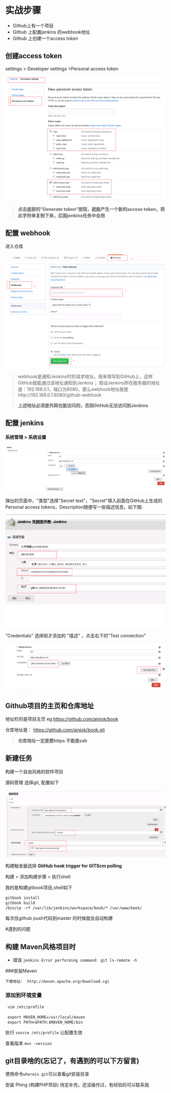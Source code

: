 
# 实战步骤

 - Github上有一个项目
 - Github 上配置jenkins 的webhook地址
 - Github 上创建一个access token
 
##  创建access token
 settings > Developer settings >Personal access token
 
 ![Personal access Token](images/githubsetting.png)
 
 > **点击底部的”Generate token”按钮，就能产生一个新的access token，将此字符串复制下来，后面jenkins任务中会用**

## 配置 webhook
进入仓库

 ![webhooks](images/webhooks.png)

> webhook是通知Jenkins时的请求地址，用来填写到GitHub上，这样GitHub就能通过该地址通知到Jenkins； 
  假设Jenkins所在服务器的地址是：192.168.0.1，端口为8080，那么webhook地址就是http://192.168.0.1:8080/github-webhook
  
> **上述地址必须是外网也能访问的，否则GitHub无法访问到Jenkins**

## 配置 jenkins

#### 系统管理 > 系统设置 

 ![github Server](images/jenkinsgithubservers.png)
 
 弹出的页面中，"类型"选择"Secret text"，"Secret"填入前面在GitHub上生成的Personal access tokens，Description随便写一些描述信息，如下图:
 
 ![access token](images/jenkinsAccessToken.png)
 
 "Credentials" 选择刚才添加的 "描述" ，点击右下的"Test connection"
 
 ![Test connection](images/testaccesstoken.png)

## Github项目的主页和仓库地址
 地址栏的是项目主页 eg:https://github.com/ainiok/book
 
 仓库地址是： https://github.com/ainiok/book.git
 
 > **仓库地址一定是要https 不能是ssh**

## 新建任务
 构建一个自由风格的软件项目
 
 源码管理 选择git, 配置如下
 
 ![manage](images/gitproject.png)
 
 构建触发器选择  **GitHub hook trigger for GITScm polling**
 
 构建 > 添加构建步骤 > 执行shell 
 
 我的是构建gitbook项目,shell如下
 ```
gitbook install
gitbook build
/bin/cp -rf /var/lib/jenkins/workspace/book/* /var/www/book/
```
  
每次往github push代码到master 的时候就会自动构建


#遇到的问题

## 构建 Maven风格项目时

* 错误 `jenkins Error performing command: git ls-remote -h`

###安装Maven 

```$xslt
下载地址:  http://maven.apache.org/download.cgi
```

### 添加到环境变量

```
 vim /etc/profile
 
 export MAVEN_HOME=/usr/local/maven
 export PATH=$PATH:$MAVEN_HOME/bin
```

 执行 `source /etc/profile` 让配置生效
 
 查看版本 `mvn -version`

## git目录啥的(忘记了，有遇到的可以下方留言)
使用命令`whereis git`可以查看git安装目录

 
 安装 Phing  (构建PHP项目)  待定补充，还没操作过，有经验的可以联系我